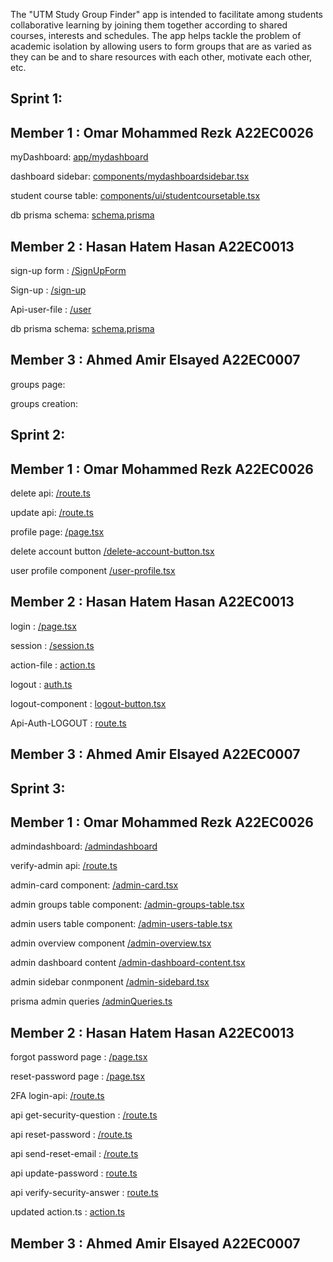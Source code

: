 The "UTM Study Group Finder" app is intended to facilitate among students collaborative
learning by joining them together according to shared courses, interests and schedules. The app
helps tackle the problem of academic isolation by allowing users to form groups that are as
varied as they can be and to share resources with each other, motivate each other, etc.

## Sprint 1:
## Member 1 : Omar Mohammed Rezk A22EC0026
myDashboard: [app/mydashboard](https://github.com/i3omr/UTM-Study-Group-Finder/tree/Omar_Mohammed_Rezk_A22EC0026/app/mydashboard)

dashboard sidebar: [components/mydashboardsidebar.tsx](/https://github.com/i3omr/UTM-Study-Group-Finder/blob/Omar_Mohammed_Rezk_A22EC0026/components/mydashboardsidebar.tsx)

student course table: [components/ui/studentcoursetable.tsx](https://github.com/i3omr/UTM-Study-Group-Finder/tree/Omar_Mohammed_Rezk_A22EC0026/components/ui/studentcoursetable.tsx)

db prisma schema: [schema.prisma](https://github.com/i3omr/UTM-Study-Group-Finder/blob/Omar_Mohammed_Rezk_A22EC0026/prisma/schema.prisma)

## Member 2 : Hasan Hatem Hasan A22EC0013
sign-up form : [/SignUpForm](https://github.com/i3omr/UTM-Study-Group-Finder/blob/HASAN_HATEM_HATEM_A22EC0013/components/ui/form/SignUpForm.tsx)

Sign-up : [/sign-up](https://github.com/i3omr/UTM-Study-Group-Finder/tree/HASAN_HATEM_HATEM_A22EC0013/app/auth/sign-up)

Api-user-file : [/user](https://github.com/i3omr/UTM-Study-Group-Finder/tree/HASAN_HATEM_HATEM_A22EC0013/app/api/user)

db prisma schema: [schema.prisma](https://github.com/i3omr/UTM-Study-Group-Finder/blob/HASAN_HATEM_HATEM_A22EC0013/prisma/schema.prisma)


## Member 3 : Ahmed Amir Elsayed A22EC0007
groups page: []()

groups creation: []()



## Sprint 2:
## Member 1 : Omar Mohammed Rezk A22EC0026

delete api: [/route.ts](https://github.com/i3omr/UTM-Study-Group-Finder/tree/Omar_Mohammed_Rezk_A22EC0026/app/api/user/delete/route.ts)

update api: [/route.ts](https://github.com/i3omr/UTM-Study-Group-Finder/tree/Omar_Mohammed_Rezk_A22EC0026/app/api/user/update/route.ts)

profile page: [/page.tsx](https://github.com/i3omr/UTM-Study-Group-Finder/blob/Omar_Mohammed_Rezk_A22EC0026/app/profile/page.tsx)

delete account button [/delete-account-button.tsx](https://github.com/i3omr/UTM-Study-Group-Finder/blob/Omar_Mohammed_Rezk_A22EC0026/components/delete-account-button.tsx)

user profile component [/user-profile.tsx](https://github.com/i3omr/UTM-Study-Group-Finder/blob/Omar_Mohammed_Rezk_A22EC0026/components/ui/user-profile.tsx)

## Member 2 : Hasan Hatem Hasan A22EC0013
login : [/page.tsx](https://github.com/i3omr/UTM-Study-Group-Finder/blob/HASAN_HATEM_HATEM_A22EC0013/app/auth/login/page.tsx)

session : [/session.ts](https://github.com/i3omr/UTM-Study-Group-Finder/blob/HASAN_HATEM_HATEM_A22EC0013/lib/session.ts)

action-file : [action.ts](https://github.com/i3omr/UTM-Study-Group-Finder/blob/HASAN_HATEM_HATEM_A22EC0013/app/actions.ts)

logout : [auth.ts](https://github.com/i3omr/UTM-Study-Group-Finder/blob/HASAN_HATEM_HATEM_A22EC0013/lib/auth.ts)

logout-component : [logout-button.tsx](https://github.com/i3omr/UTM-Study-Group-Finder/blob/HASAN_HATEM_HATEM_A22EC0013/components/ui/logout-button.tsx)

Api-Auth-LOGOUT : [route.ts](https://github.com/i3omr/UTM-Study-Group-Finder/blob/HASAN_HATEM_HATEM_A22EC0013/app/api/auth/logout/route.ts)

## Member 3 : Ahmed Amir Elsayed A22EC0007



## Sprint 3:
## Member 1 : Omar Mohammed Rezk A22EC0026

admindashboard: [/admindashboard](https://github.com/i3omr/UTM-Study-Group-Finder/blob/Omar_Mohammed_Rezk_A22EC0026/app/admindashboard/page.tsx)

verify-admin api: [/route.ts](https://github.com/i3omr/UTM-Study-Group-Finder/blob/Omar_Mohammed_Rezk_A22EC0026/app/api/auth/verify-admin/route.ts)

admin-card component: [/admin-card.tsx](https://github.com/i3omr/UTM-Study-Group-Finder/blob/Omar_Mohammed_Rezk_A22EC0026/components/ui/admin-card.tsx)

admin groups table component: [/admin-groups-table.tsx](https://github.com/i3omr/UTM-Study-Group-Finder/blob/Omar_Mohammed_Rezk_A22EC0026/components/ui/admin-groups-table.tsx)

admin users table component: [/admin-users-table.tsx](https://github.com/i3omr/UTM-Study-Group-Finder/blob/Omar_Mohammed_Rezk_A22EC0026/components/ui/admin-users-table.tsx)

admin overview component [/admin-overview.tsx](https://github.com/i3omr/UTM-Study-Group-Finder/blob/Omar_Mohammed_Rezk_A22EC0026/components/ui/admin-overview.tsx)

admin dashboard content [/admin-dashboard-content.tsx](https://github.com/i3omr/UTM-Study-Group-Finder/blob/Omar_Mohammed_Rezk_A22EC0026/components/admin-dashboard-content.tsx)

admin sidebar conmponent [/admin-sidebard.tsx](https://github.com/i3omr/UTM-Study-Group-Finder/blob/Omar_Mohammed_Rezk_A22EC0026/components/admin-sidebar.tsx)

prisma admin queries [/adminQueries.ts](https://github.com/i3omr/UTM-Study-Group-Finder/blob/Omar_Mohammed_Rezk_A22EC0026/prisma/admin/adminQueries.ts)

## Member 2 : Hasan Hatem Hasan A22EC0013
forgot password page : [/page.tsx](https://github.com/i3omr/UTM-Study-Group-Finder/blob/HASAN_HATEM_HATEM_A22EC0013/app/auth/forgot-password/page.tsx)

reset-password page : [/page.tsx](https://github.com/i3omr/UTM-Study-Group-Finder/blob/HASAN_HATEM_HATEM_A22EC0013/app/auth/reset-password/page.tsx)

2FA login-api: [/route.ts](https://github.com/i3omr/UTM-Study-Group-Finder/blob/HASAN_HATEM_HATEM_A22EC0013/app/api/auth/login/route.ts)

api get-security-question : [/route.ts](https://github.com/i3omr/UTM-Study-Group-Finder/blob/HASAN_HATEM_HATEM_A22EC0013/app/api/get-security-question/route.ts)

api reset-password : [/route.ts](https://github.com/i3omr/UTM-Study-Group-Finder/blob/HASAN_HATEM_HATEM_A22EC0013/app/api/reset-password/route.ts)

api send-reset-email : [/route.ts](https://github.com/i3omr/UTM-Study-Group-Finder/blob/HASAN_HATEM_HATEM_A22EC0013/app/api/send-reset-email/route.ts)

api update-password : [route.ts](https://github.com/i3omr/UTM-Study-Group-Finder/blob/HASAN_HATEM_HATEM_A22EC0013/app/api/update.password/route.ts)

api verify-security-answer : [route.ts](https://github.com/i3omr/UTM-Study-Group-Finder/blob/HASAN_HATEM_HATEM_A22EC0013/app/api/verify-security-answer/route.ts)

updated action.ts : [action.ts](https://github.com/i3omr/UTM-Study-Group-Finder/blob/HASAN_HATEM_HATEM_A22EC0013/app/actions.ts)



## Member 3 : Ahmed Amir Elsayed A22EC0007
